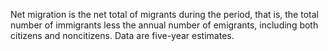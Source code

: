 Net migration is the net total of migrants during the period, that is, the total number of immigrants less the annual number of emigrants, including both citizens and noncitizens. Data are five-year estimates.